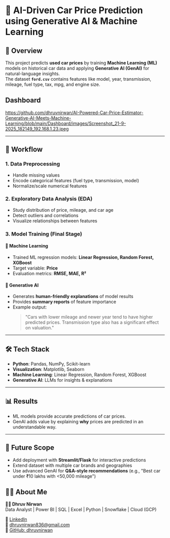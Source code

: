 # 🚗 AI-Driven Car Price Prediction using Generative AI & Machine Learning  

## 📌 Overview  
This project predicts **used car prices** by training **Machine Learning (ML)** models on historical car data and applying **Generative AI (GenAI)** for natural-language insights.  
The dataset **`ford.csv`** contains features like model, year, transmission, mileage, fuel type, tax, mpg, and engine size.  

## Dashboard
https://github.com/dhruvnirwan/AI-Powered-Car-Price-Estimator-Generative-AI-Meets-Machine-Learning/blob/main/Dashboard/images/Screenshot_21-9-2025_182149_192.168.1.23.jpeg

---

## 🔄 Workflow  

### 1. Data Preprocessing  
- Handle missing values  
- Encode categorical features (fuel type, transmission, model)  
- Normalize/scale numerical features  

### 2. Exploratory Data Analysis (EDA)  
- Study distribution of price, mileage, and car age  
- Detect outliers and correlations  
- Visualize relationships between features  

### 3. Model Training (Final Stage)  

#### 🧠 Machine Learning  
- Trained ML regression models: **Linear Regression, Random Forest, XGBoost**  
- Target variable: **Price**  
- Evaluation metrics: **RMSE, MAE, R²**  

#### 🤖 Generative AI  
- Generates **human-friendly explanations** of model results  
- Provides **summary reports** of feature importance  
- Example output:  
  > "Cars with lower mileage and newer year tend to have higher predicted prices. Transmission type also has a significant effect on valuation."  

---

## 🛠️ Tech Stack  
- **Python**: Pandas, NumPy, Scikit-learn  
- **Visualization**: Matplotlib, Seaborn  
- **Machine Learning**: Linear Regression, Random Forest, XGBoost  
- **Generative AI**: LLMs for insights & explanations  

---

## 📊 Results  
- ML models provide accurate predictions of car prices.  
- GenAI adds value by explaining **why** prices are predicted in an understandable way.  

---

## 🚀 Future Scope  
- Add deployment with **Streamlit/Flask** for interactive predictions  
- Extend dataset with multiple car brands and geographies  
- Use advanced GenAI for **Q&A-style recommendations** (e.g., "Best car under ₹10 lakhs with <50,000 mileage")  


## 🙋‍♂️ About Me

**👨‍💼 Dhruv Nirwan**  
Data Analyst | Power BI | SQL | Excel | Python | Snowflake | Cloud (GCP)  

🔗 [LinkedIn](https://www.linkedin.com/in/dhruv-nirwan)  
📧 dhruvnirwan836@gmail.com  
📂 [GitHub: dhruvnirwan](https://github.com/dhruvnirwan)
